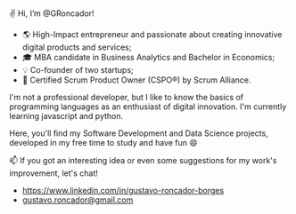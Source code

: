 ✌️ Hi, I’m @GRoncador!
- 🌎 High-Impact entrepreneur and passionate about creating innovative digital products and services;
- 🎓 MBA candidate in Business Analytics and Bachelor in Economics;
- 💡 Co-founder of two startups;
- 🎯 Certified Scrum Product Owner (CSPO®) by Scrum Alliance.
  
I'm not a professional developer, but I like to know the basics of programming languages as an enthusiast of digital innovation. I'm currently learning javascript and python.

Here, you'll find my Software Development and Data Science projects, developed in my free time to study and have fun 😄

📫 If you got an interesting idea or even some suggestions for my work's improvement, let's chat!
  - https://www.linkedin.com/in/gustavo-roncador-borges
  - gustavo.roncador@gmail.com
<!---
GRoncador/GRoncador is a ✨ special ✨ repository because its `README.md` (this file) appears on your GitHub profile.
You can click the Preview link to take a look at your changes.
--->
